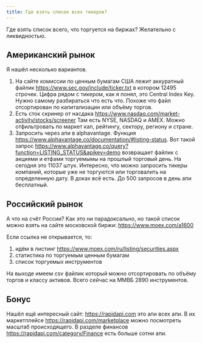 ```yaml
---
title: Где взять список всех тикеров?
---
```

Где взять список всего, что торгуется на биржах? Желательно с ликвидностью.

## Американский рынок

Я нашёл несколько вариантов.

1. На сайте комиссии по ценным бумагам США лежит аккуратный файлик https://www.sec.gov/include/ticker.txt в котором 12495 строчек. Цифра рядом с тикером, как я понял, это Central Index Key. Нужно самому разбираться что есть что. Похоже что файл отсортирован по капитализации или объёму торгов.
2. Есть сток скринер от насдака https://www.nasdaq.com/market-activity/stocks/screener Там есть NYSE, NASDAQ и AMEX. Можно отфильтровать по маркет кап, рейтингу, сектору, региону и стране.
3. Запросить через апи в alphavantage. Функция https://www.alphavantage.co/documentation/#listing-status. Вот такой запрос https://www.alphavantage.co/query?function=LISTING_STATUS&apikey=demo возвращает файлик с акциями и етфами торгуемымы на прошлый торговый день. На сегодня это 11037 штук. Интересно, что можно запросить тикеры компаний, которые уже не торгуются или торговалить на определенную дату. В доках всё есть. До 500 запросов в день апи бесплатный.

## Российский рынок

А что на счёт России? Как это ни парадоксально, но такой список можно взять на сайте московской биржи: https://www.moex.com/a1600 

Если ссылка не открывается, то:
1. идём в листинг https://www.moex.com/ru/listing/securities.aspx 
2. статистика по торгуемым ценным бумагам
3. список торгуемых инструментов

На выходе имеем csv файлик который можно отсортировать по объёму торгов и классу активов. Всего сейчас на ММВБ 2890 инструментов.

## Бонус

Нашёл ещё интересный сайт: https://rapidapi.com это апи всех апи. В их маркетплейсе https://rapidapi.com/marketplace можно посмотреть масштаб происходящего. В разделе финансов https://rapidapi.com/category/Finance есть больше сотни апи.

